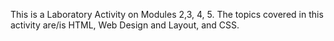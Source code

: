   This is a Laboratory Activity on Modules 2,3, 4, 5.
  The topics covered in this activity are/is HTML, Web Design and Layout, and CSS.
  

